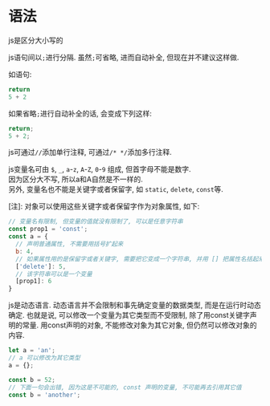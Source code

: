 # 语法

js是区分大小写的

js语句间以`;`进行分隔. 虽然`;`可省略, 进而自动补全, 但现在并不建议这样做.

如语句:

```javascript
return
5 + 2
```

如果省略`;`进行自动补全的话, 会变成下列这样:

```javascript
return;
5 + 2;
```

js可通过`//`添加单行注释, 可通过`/* */`添加多行注释.

js变量名可由 `$`, `_`, `a`-`z`, `A`-`Z`, `0`-`9` 组成, 但首字母不能是数字.   
因为区分大不写, 所以a和A自然是不一样的.    
另外, 变量名也不能是关键字或者保留字, 如 `static`, `delete`, `const`等.

[注]: 对象可以使用这些关键字或者保留字作为对象属性, 如下:

```javascript
// 变量名有限制, 但变量的值就没有限制了, 可以是任意字符串
const prop1 = 'const';
const a = {
  // 声明普通属性, 不需要用括号扩起来
  b: 4,
  // 如果属性用的是保留字或者关键字, 需要把它变成一个字符串, 并用 [] 把属性名括起来
  ['delete']: 5,
  // 该字符串可以是一个变量
  [prop1]: 6
}
```

js是动态语言. 动态语言并不会限制和事先确定变量的数据类型, 而是在运行时动态确定.
也就是说, 可以修改一个变量为其它类型而不受限制, 除了用const关键字声明的常量.
用const声明的对象, 不能修改对象为其它对象, 但仍然可以修改对象的内容.

```javascript
let a = 'an';
// a 可以修改为其它类型
a = {};

const b = 52;
// 下面一句会出错, 因为这是不可能的, const 声明的变量, 不可能再去引用其它值
const b = 'another';
```

